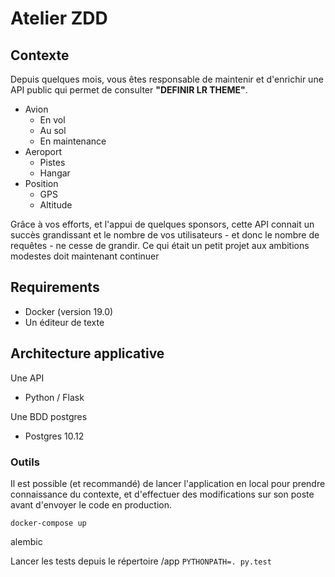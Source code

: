 # Atelier ZDD

## Contexte

Depuis quelques mois, vous êtes responsable de maintenir et d'enrichir une API public qui permet de consulter **"DEFINIR LR THEME"**.

- Avion
    - En vol
    - Au sol
    - En maintenance
- Aeroport
  - Pistes
  - Hangar
- Position
  - GPS
  - Altitude

Grâce à vos efforts, et l'appui de quelques sponsors, cette API connait un succès grandissant et le nombre de vos utilisateurs - et donc le nombre de requêtes - ne cesse de grandir. Ce qui était un petit projet aux ambitions modestes doit maintenant continuer 

## Requirements
* Docker (version 19.0)
* Un éditeur de texte

## Architecture applicative

Une API
  - Python / Flask

Une BDD postgres
  - Postgres 10.12

### Outils
Il est possible (et recommandé) de lancer l'application en local pour prendre connaissance du contexte, et d'effectuer des modifications sur son poste avant d'envoyer le code en production.

```docker-compose up```


alembic

<!-- Lancer les tests: `docker exec -it api bash` -->

Lancer les tests depuis le répertoire /app
`PYTHONPATH=. py.test`